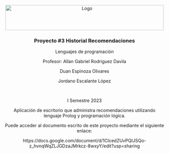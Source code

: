<!-- PROJECT LOGO -->
<br />
<div align="center">
  <a href="https://github.com/othneildrew/Best-README-Template">
    <img src="https://upload.wikimedia.org/wikipedia/commons/thumb/c/c8/Firma_TEC.svg/1200px-Firma_TEC.svg.png" alt="Logo" width="500" height="80">
  </a>

  <h3 align="center">Proyecto #3 Historial Recomendaciones</h3>

  <p align="center">
    Lenguajes de programación
  </p>
  <p align="center">
    Profesor: Allan Gabriel Rodriguez Davila
  </p>

  <p align="center">
    Duan Espinoza Olivares
  </p>
  <p align="center">
    Jordano Escalante López
  </p> 
  <br /> 
  <p align="center">
    I Semestre 2023
  </p> 
  <p align="center">
    Aplicación de escritorio que administra recomendaciones utilizando lenguaje Prolog y programación lógica.
  </p> 
  <p align="center">
  <p align="center">
    Puede acceder al documento escrito de este proyecto mediante el siguiente enlace:
  </p>
  <p align="center">
    https://docs.google.com/document/d/1ClcedZUvPQIJSQo-z_hvnqWqZLJGDzaJMrkcz-8wxyY/edit?usp=sharing
  </p>
  <p align="center">
</div>

